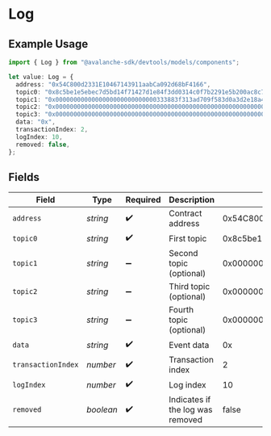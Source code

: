 # Log

## Example Usage

```typescript
import { Log } from "@avalanche-sdk/devtools/models/components";

let value: Log = {
  address: "0x54C800d2331E10467143911aabCa092d68bF4166",
  topic0: "0x8c5be1e5ebec7d5bd14f71427d1e84f3dd0314c0f7b2291e5b200ac8c7c3b925",
  topic1: "0x0000000000000000000000000000333883f313ad709f583d0a3d2e18a44ef29b",
  topic2: "0x0000000000000000000000000000000000000000000000000000000000000000",
  topic3: "0x0000000000000000000000000000000000000000000000000000000000001350",
  data: "0x",
  transactionIndex: 2,
  logIndex: 10,
  removed: false,
};
```

## Fields

| Field                                                              | Type                                                               | Required                                                           | Description                                                        | Example                                                            |
| ------------------------------------------------------------------ | ------------------------------------------------------------------ | ------------------------------------------------------------------ | ------------------------------------------------------------------ | ------------------------------------------------------------------ |
| `address`                                                          | *string*                                                           | :heavy_check_mark:                                                 | Contract address                                                   | 0x54C800d2331E10467143911aabCa092d68bF4166                         |
| `topic0`                                                           | *string*                                                           | :heavy_check_mark:                                                 | First topic                                                        | 0x8c5be1e5ebec7d5bd14f71427d1e84f3dd0314c0f7b2291e5b200ac8c7c3b925 |
| `topic1`                                                           | *string*                                                           | :heavy_minus_sign:                                                 | Second topic (optional)                                            | 0x0000000000000000000000000000333883f313ad709f583d0a3d2e18a44ef29b |
| `topic2`                                                           | *string*                                                           | :heavy_minus_sign:                                                 | Third topic (optional)                                             | 0x0000000000000000000000000000000000000000000000000000000000000000 |
| `topic3`                                                           | *string*                                                           | :heavy_minus_sign:                                                 | Fourth topic (optional)                                            | 0x0000000000000000000000000000000000000000000000000000000000001350 |
| `data`                                                             | *string*                                                           | :heavy_check_mark:                                                 | Event data                                                         | 0x                                                                 |
| `transactionIndex`                                                 | *number*                                                           | :heavy_check_mark:                                                 | Transaction index                                                  | 2                                                                  |
| `logIndex`                                                         | *number*                                                           | :heavy_check_mark:                                                 | Log index                                                          | 10                                                                 |
| `removed`                                                          | *boolean*                                                          | :heavy_check_mark:                                                 | Indicates if the log was removed                                   | false                                                              |